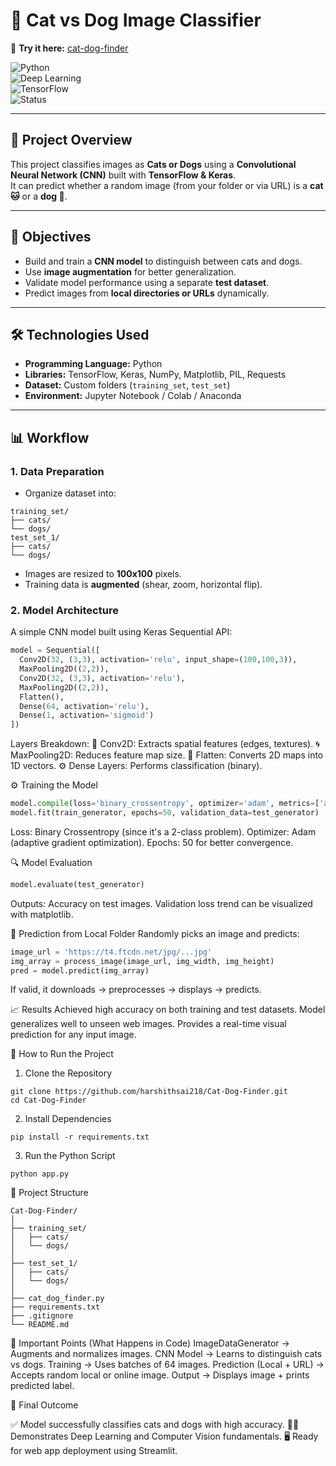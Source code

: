 # 🐾 Cat vs Dog Image Classifier  

🔗 **Try it here:** [cat-dog-finder](https://cat-dog-finder.streamlit.app)

![Python](https://img.shields.io/badge/Python-3.x-blue)  
![Deep Learning](https://img.shields.io/badge/Deep%20Learning-CNN-orange)  
![TensorFlow](https://img.shields.io/badge/Framework-TensorFlow-yellow)  
![Status](https://img.shields.io/badge/Status-Completed-success)  

---

## 📌 Project Overview  
This project classifies images as **Cats or Dogs** using a **Convolutional Neural Network (CNN)** built with **TensorFlow & Keras**.  
It can predict whether a random image (from your folder or via URL) is a **cat 🐱** or a **dog 🐶**.  

---

## 🎯 Objectives  
- Build and train a **CNN model** to distinguish between cats and dogs.  
- Use **image augmentation** for better generalization.  
- Validate model performance using a separate **test dataset**.  
- Predict images from **local directories or URLs** dynamically.  

---

## 🛠️ Technologies Used  
- **Programming Language:** Python  
- **Libraries:** TensorFlow, Keras, NumPy, Matplotlib, PIL, Requests  
- **Dataset:** Custom folders (`training_set`, `test_set`)  
- **Environment:** Jupyter Notebook / Colab / Anaconda  

---

## 📊 Workflow  

### 1. **Data Preparation**  
- Organize dataset into:
```
training_set/
├── cats/
└── dogs/
test_set_1/
├── cats/
└── dogs/
```
- Images are resized to **100x100** pixels.  
- Training data is **augmented** (shear, zoom, horizontal flip).  

### 2. **Model Architecture**
A simple CNN model built using Keras Sequential API:
```python
model = Sequential([
  Conv2D(32, (3,3), activation='relu', input_shape=(100,100,3)),
  MaxPooling2D((2,2)),
  Conv2D(32, (3,3), activation='relu'),
  MaxPooling2D((2,2)),
  Flatten(),
  Dense(64, activation='relu'),
  Dense(1, activation='sigmoid')
])
```
Layers Breakdown:
🧠 Conv2D: Extracts spatial features (edges, textures).
🌀 MaxPooling2D: Reduces feature map size.
🧩 Flatten: Converts 2D maps into 1D vectors.
⚙️ Dense Layers: Performs classification (binary).

⚙️ Training the Model
```python
model.compile(loss='binary_crossentropy', optimizer='adam', metrics=['accuracy'])
model.fit(train_generator, epochs=50, validation_data=test_generator)
```
Loss: Binary Crossentropy (since it's a 2-class problem).
Optimizer: Adam (adaptive gradient optimization).
Epochs: 50 for better convergence.

🔍 Model Evaluation
```python
model.evaluate(test_generator)
```
Outputs:
Accuracy on test images.
Validation loss trend can be visualized with matplotlib.

🧠 Prediction from Local Folder
Randomly picks an image and predicts:
```python
image_url = 'https://t4.ftcdn.net/jpg/...jpg'
img_array = process_image(image_url, img_width, img_height)
pred = model.predict(img_array)
```
If valid, it downloads → preprocesses → displays → predicts.

📈 Results
Achieved high accuracy on both training and test datasets.
Model generalizes well to unseen web images.
Provides a real-time visual prediction for any input image.

🚀 How to Run the Project
1. Clone the Repository
```
git clone https://github.com/harshithsai218/Cat-Dog-Finder.git
cd Cat-Dog-Finder
```
2. Install Dependencies
```
pip install -r requirements.txt
```
3. Run the Python Script
```
python app.py
```
📁 Project Structure
```
Cat-Dog-Finder/
│
├── training_set/
│   ├── cats/
│   └── dogs/
│
├── test_set_1/
│   ├── cats/
│   └── dogs/
│
├── cat_dog_finder.py
├── requirements.txt
├── .gitignore
└── README.md
```
🧾 Important Points (What Happens in Code)
ImageDataGenerator → Augments and normalizes images.
CNN Model → Learns to distinguish cats vs dogs.
Training → Uses batches of 64 images.
Prediction (Local + URL) → Accepts random local or online image.
Output → Displays image + prints predicted label.

🏁 Final Outcome

✅ Model successfully classifies cats and dogs with high accuracy.
🐕‍🦺 Demonstrates Deep Learning and Computer Vision fundamentals.
🖥️ Ready for web app deployment using Streamlit.
